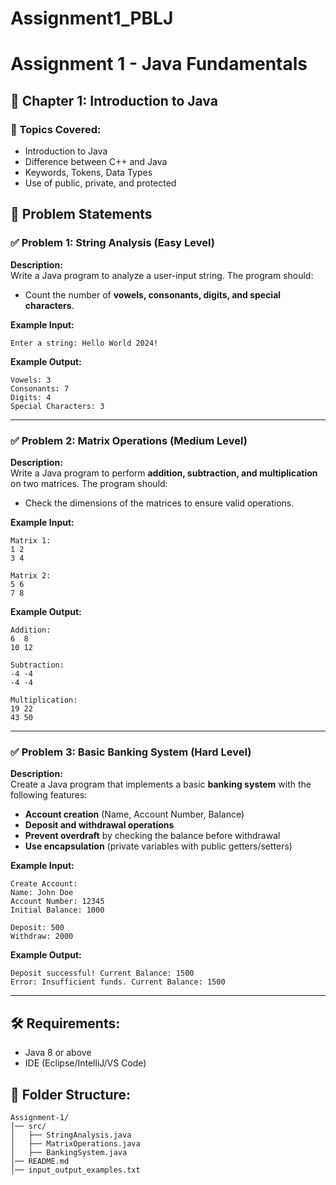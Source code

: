 # Assignment1_PBLJ
# Assignment 1 - Java Fundamentals

## 📖 Chapter 1: Introduction to Java

### 🔹 Topics Covered:
- Introduction to Java
- Difference between C++ and Java
- Keywords, Tokens, Data Types
- Use of public, private, and protected

## 📝 Problem Statements

### ✅ Problem 1: String Analysis (Easy Level)
**Description:**  
Write a Java program to analyze a user-input string. The program should:
- Count the number of **vowels, consonants, digits, and special characters**.

**Example Input:**
```
Enter a string: Hello World 2024!
```
**Example Output:**
```
Vowels: 3
Consonants: 7
Digits: 4
Special Characters: 3
```

---

### ✅ Problem 2: Matrix Operations (Medium Level)
**Description:**  
Write a Java program to perform **addition, subtraction, and multiplication** on two matrices. The program should:
- Check the dimensions of the matrices to ensure valid operations.

**Example Input:**
```
Matrix 1:
1 2
3 4

Matrix 2:
5 6
7 8
```
**Example Output:**
```
Addition:
6  8
10 12

Subtraction:
-4 -4
-4 -4

Multiplication:
19 22
43 50
```

---

### ✅ Problem 3: Basic Banking System (Hard Level)
**Description:**  
Create a Java program that implements a basic **banking system** with the following features:
- **Account creation** (Name, Account Number, Balance)
- **Deposit and withdrawal operations**
- **Prevent overdraft** by checking the balance before withdrawal
- **Use encapsulation** (private variables with public getters/setters)

**Example Input:**
```
Create Account:
Name: John Doe
Account Number: 12345
Initial Balance: 1000

Deposit: 500
Withdraw: 2000
```
**Example Output:**
```
Deposit successful! Current Balance: 1500
Error: Insufficient funds. Current Balance: 1500
```

---

## 🛠 Requirements:
- Java 8 or above
- IDE (Eclipse/IntelliJ/VS Code)

## 📂 Folder Structure:
```
Assignment-1/
│── src/
│   ├── StringAnalysis.java
│   ├── MatrixOperations.java
│   ├── BankingSystem.java
│── README.md
│── input_output_examples.txt
```


